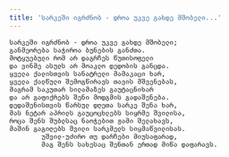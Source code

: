 ```yaml
---
title: 'სარკეში იგრძნობ - დროა უკვე გახდე მშობელი...'
---
```


    სარკეში იგრძნობ - დროა უკვე გახდე მშობელი;
    განმეორება საჭიროა ბუნების განძთა.
    მოტყუებული რომ არ დაგრჩეს წუთისოფელი
    და ვინმე ასულს არ მოაკლო დედობის განცდა.
    ყველა ქალისთვის სანატრელი მამაკაცი ხარ,
    ყველა ქალწული შემოგწირავს თავის მშვენებას,
    მაგრამ საკუთარ სილამაზეს გაუტაცნიხარ
    და არ გაფიქრებს შენი მოდგმის გადაშენება.
    დედაშენისთვის წარსულ დღეთა სარკე შენა ხარ,
    მას ნეტარ აპრილს გაუცოცხლებს სიყრმე შვილისა,
    როცა შენს შუბლსაც ნაოჭებით ჟამი შელახავს,
    მაშინ გაგიღებს შვილი სარკმელს სიყმაწვილისას.
            უშვილ-უძირო თუ დარჩები მიუსაფარად,
            მაგ შენს სახესაც შენთან ერთად მიწა დაფარავს.
